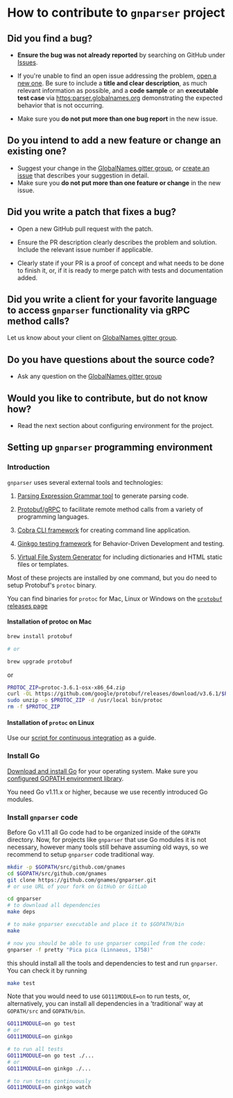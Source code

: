 # How to contribute to ``gnparser`` project

## **Did you find a bug?**

* **Ensure the bug was not already reported** by searching on GitHub under
  [Issues](https://github.com/gnames/gnparser/issues).

* If you're unable to find an open issue addressing the problem, [open a new
  one](https://github.com/gnames/gnparser/issues/new). Be sure to include a
  **title and clear description**, as much relevant information as possible,
  and a **code sample** or an **executable test case** via
  [https:parser.globalnames.org](https://parser.globalnames.org) demonstrating
  the expected behavior that is not occurring.
* Make sure you **do not put more than one bug report** in the new issue.

## **Do you intend to add a new feature or change an existing one?**

* Suggest your change in the [GlobalNames gitter
  group](https://gitter.im/GlobalNamesArchitecture/GlobalNames), or [create an
  issue](https://github.com/gnames/gnparser/issues/new) that describes your
  suggestion in detail.
* Make sure you **do not put more than one feature or change** in the new issue.


## **Did you write a patch that fixes a bug?**

* Open a new GitHub pull request with the patch.

* Ensure the PR description clearly describes the problem and solution. Include
  the relevant issue number if applicable.

* Clearly state if your PR is a proof of concept and what needs to be done to
  finish it, or, if it is ready to merge patch with tests and documentation
  added.

## **Did you write a client for your favorite language to access ``gnparser`` functionality via gRPC method calls?**

Let us know about your client on [GlobalNames gitter
group](https://gitter.im/GlobalNamesArchitecture/GlobalNames).

## **Do you have questions about the source code?**

* Ask any question on the [GlobalNames gitter
  group](https://gitter.im/GlobalNamesArchitecture/GlobalNames)

## **Would you like to contribute, but do not know how?**

* Read the next section about configuring environment for the project.

## **Setting up ``gnparser`` programming environment**

### Introduction

``gnparser`` uses several external tools and technologies:

1. [Parsing Expression Grammar tool](https://github.com/pointlander/peg) to
   generate parsing code.

2. [Protobuf/gRPC](https://grpc.io/) to facilitate remote method calls from a
   variety of programming languages.

3. [Cobra CLI framework](https://github.com/spf13/cobra) for creating command
   line application.

4. [Ginkgo testing framework](https://github.com/onsi/ginkgo) for
   Behavior-Driven Development and testing.

5. [Virtual File System Generator](https://github.com/shurcooL/vfsgen)
   for including dictionaries and HTML static files or templates.

Most of these projects are installed by one command, but you do need to
setup Protobuf's ``protoc`` binary.

You can find binaries for ``protoc`` for Mac, Linux or Windows on the
[``protobuf`` releases page](https://github.com/protocolbuffers/protobuf/releases)

#### Installation of protoc on Mac

```bash
brew install protobuf

# or

brew upgrade protobuf
```

or

```bash
PROTOC_ZIP=protoc-3.6.1-osx-x86_64.zip
curl -OL https://github.com/google/protobuf/releases/download/v3.6.1/$PROTOC_ZIP
sudo unzip -o $PROTOC_ZIP -d /usr/local bin/protoc
rm -f $PROTOC_ZIP
```

#### Installation of ``protoc`` on Linux

Use our [script for continuous integration](https://github.com/gnames/gnparser/blob/master/scripts/protoc-install.sh)
as a guide.

### Install Go

[Download and install Go](https://golang.org/doc/install) for your operating system. Make sure you
[configured GOPATH environment library](https://github.com/golang/go/wiki/SettingGOPATH).

You need Go v1.11.x or higher, because we use recently introduced Go modules.

### Install ``gnparser`` code

Before Go v1.11 all Go code had to be organized inside of the ``GOPATH``
directory. Now, for projects like ``gnparser`` that use Go modules it is not
necessary, however many tools still behave assuming old ways, so we recommend
to setup ``gnparser`` code traditional way.

```bash
mkdir -p $GOPATH/src/github.com/gnames
cd $GOPATH/src/github.com/gnames
git clone https://github.com/gnames/gnparser.git
# or use URL of your fork on GitHub or GitLab

cd gnparser
# to download all dependencies
make deps

# to make gnparser executable and place it to $GOPATH/bin
make

# now you should be able to use gnparser compiled from the code:
gnparser -f pretty "Pica pica (Linnaeus, 1758)"
```

this should install all the tools and dependencies to test and run ``gnparser``.
You can check it by running

```bash
make test
```

Note that you would need to use ``GO111MODULE=on`` to run tests, or,
alternatively, you can install all dependencies in a 'traditional' way at
``GOPATH/src`` and ``GOPATH/bin``.

```bash
GO111MODULE=on go test
# or
GO111MODULE=on ginkgo

# to run all tests
GO111MODULE=on go test ./...
# or
GO111MODULE=on ginkgo ./...

# to run tests continuously
GO111MODULE=on ginkgo watch
```
